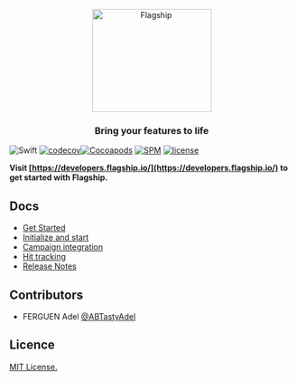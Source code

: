 <p align="center">

<img  src="https://mk0abtastybwtpirqi5t.kinstacdn.com/wp-content/uploads/picture-solutions-persona-product-flagship.jpg"  width="211"  height="182"  alt="Flagship"  />

</p>

<h3 align="center">Bring your features to life</h3>

![Swift](https://github.com/abtasty/flagship-ios/workflows/Swift/badge.svg)
[![codecov](https://codecov.io/gh/ABTastyAdel/flagship-ios/branch/master/graph/badge.svg)](https://codecov.io/gh/ABTastyAdel/flagship-ios)[![Cocoapods](https://img.shields.io/cocoapods/v/FlagShip)](https://cocoapods.org/pods/FlagShip)
[![SPM](https://img.shields.io/badge/Swift%20Package%20Manager-compatible-brightgreen)](https://swift.org/package-manager/)
[![license](https://badgen.now.sh/badge/license/MIT/blue)](./LICENSE)


**Visit [https://developers.flagship.io/](https://developers.flagship.io/) to get started with Flagship.**


## Docs

- [Get Started](http://developers.flagship.io/docs/sdk/ios/v2.0/#getting-started)
- [Initialize and start](http://developers.flagship.io/docs/sdk/ios/v2.0/#initialize-and-start-the-library)
- [Campaign integration](http://developers.flagship.io/docs/sdk/ios/v2.0/#campaign-integration)
- [Hit tracking](http://developers.flagship.io/docs/sdk/ios/v2.0/#hit-tracking)
- [Release Notes](http://developers.flagship.io/docs/sdk/ios/v2.0/#release)


## Contributors

- FERGUEN Adel [@ABTastyAdel](https://github.com/ABTastyAdel)

## Licence

[MIT License.](https://github.com/abtasty/flagship-ios/blob/master/LICENSE)
